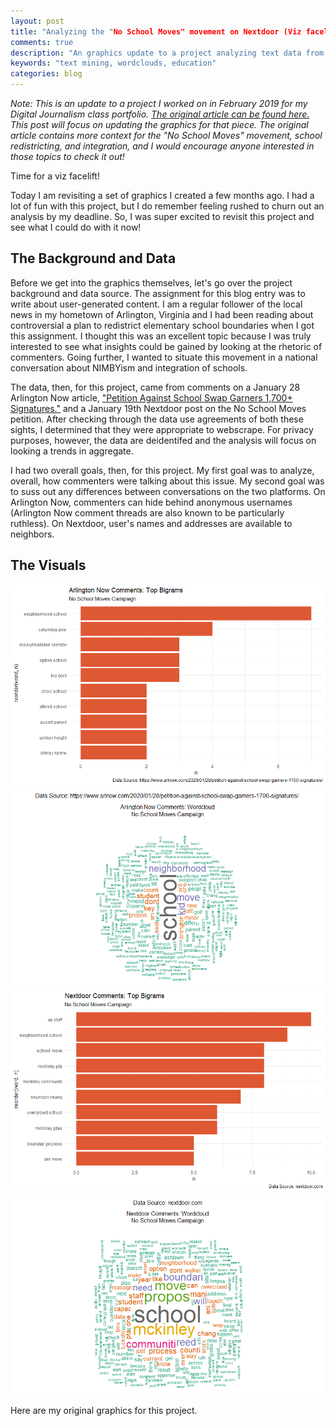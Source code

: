 ```yaml
---
layout: post
title: "Analyzing the "No School Moves" movement on Nextdoor (Viz facelift)"
comments: true
description: "An graphics update to a project analyzing text data from Nextdoor"
keywords: "text mining, wordclouds, education"
categories: blog
---
```


*Note: This is an update to a project I worked on in February 2019 for my Digital Journalism class portfolio. <a href="http://digitaljournalism.blogs.wm.edu/2020/02/03/analyzing-no-school-moves-campaign-arlington/"> The original article can be found here.</a> This post will focus on updating the graphics for that piece. The original article contains  more context for the "No School Moves" movement, school redistricting, and integration, and I would encourage anyone interested in those topics to check it out!*

Time for a viz facelift!

Today I am revisiting a set of graphics I created a few months ago. I had a lot of fun with this project, but I do remember feeling rushed to churn out an analysis by my deadline. So, I was super excited to revisit this project and see what I could do with it now!

## The Background and Data

Before we get into the graphics themselves, let's go over the project background and data source. The assignment for this blog entry was to write about user-generated content. I am a regular follower of the local news in my hometown of Arlington, Virginia and I had been reading about controversial a plan to redistrict elementary school boundaries when I got this assignment. I thought this was an excellent topic because I was truly interested to see what insights could be gained by looking at the rhetoric of commenters. Going further, I wanted to situate this movement in a national conversation about NIMBYism and integration of schools.  

The data, then, for this project, came from comments on a January 28 Arlington Now article, <a href="https://www.arlnow.com/2020/01/28/petition-against-school-swap-garners-1700-signatures/">"Petition Against School Swap Garners 1,700+ Signatures."</a> and a January 19th Nextdoor post on the No School Moves petition. After checking through the data use agreements of both these sights, I determined that they were appropriate to webscrape. For privacy purposes, however, the data are deidentifed and the analysis will focus on looking a trends in aggregate.

I had two overall goals, then, for this project. My first goal was to analyze, overall, how commenters were talking about this issue. My second goal was to suss out any differences between conversations on the two platforms. On Arlington Now, commenters can hide behind anonymous usernames (Arlington Now comment threads are also known to be particularly ruthless). On Nextdoor, user's names and addresses are available to neighbors.

## The Visuals

<img src = "/assets/images/arl-now-bigrams.png" alt = "Arlington Now bigrams">
<img src = "/assets/images/arl-now-wordcloud.png" alt = "Arlington Now wordcloud">
<img src = "/assets/images/nextdoor-bigrams.png" alt = "Nextdoor bigrams">
<img src = "/assets/images/nextdoor-wordcloud.png" alt = "Nextdoor wordcloud">

Here are my original graphics for this project. 
